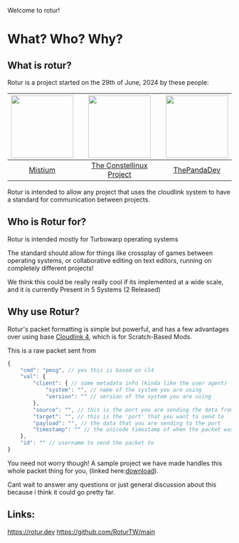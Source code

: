 Welcome to rotur!

# What? Who? Why?

## What is rotur?
Rotur is a project started on the 29th of June, 2024 by these people:<br>

| <img src="https://avatars.githubusercontent.com/u/92952823?v=4" width="140px"> | <img src="https://avatars.githubusercontent.com/u/178028063?s=200&v=4" width="140px"> | <img src="https://avatars.githubusercontent.com/u/73702185?v=4" width="140px"> |
| :----------------------------------------------------------------------------: | :-----------------------------------------------------------------------------------: | :----------------------------------------------------------------------------: |
|                     [Mistium](https://github.com/Mistium)                      |              [The Constellinux Project](https://github.com/Constellinux)              |                [ThePandaDev](https://github.com/ThePandaDever)                 |

Rotur is intended to allow any project that uses the cloudlink system to have a standard for communication between projects.

## Who is Rotur for?

Rotur is intended mostly for Turbowarp operating systems

The standard should allow for things like crossplay of games between operating systems, or collaborative editing on text editors, running on completely different projects!

We think this could be really really cool if its implemented at a wide scale, and it is currently Present in 5 Systems (2 Released)

## Why use Rotur?

Rotur's packet formatting is simple but powerful, and has a few advantages over using base [Cloudlink 4](https://github.com/MikeDev101/cloudlink), which is for Scratch-Based Mods.

This is a raw packet sent from 
```js
{
    "cmd": "pmsg", // yes this is based on cl4
    "val": {
        "client": { // some metadata info (kinda like the user agent)
            "system": "", // name of the system you are using
            "version": "" // version of the system you are using
        },
        "source": "", // this is the port you are sending the data from (to allow for replies)
        "target": "", // this is the 'port' that you want to send to
        "payload": "", // the data that you are sending to the port
        "timestamp": "" // the unicode timestamp of when the packet was sent
    },
    "id": "" // username to send the packet to
}
```

You need not worry though! A sample project we have made handles this whole packet thing for you, (linked here:[download](https://raw.githubusercontent.com/RoturTW/main/main/Implementations/SCRATCH/Rotur_Example_Project.sb3)).

Cant wait to answer any questions or just general discussion about this because i think it could go pretty far.

## Links:
https://rotur.dev
https://github.com/RoturTW/main
